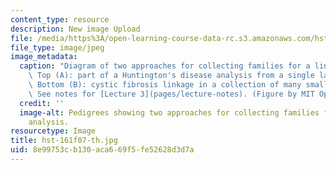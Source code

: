 ```yaml
---
content_type: resource
description: New image Upload
file: /media/https%3A/open-learning-course-data-rc.s3.amazonaws.com/hst-161-molecular-biology-and-genetics-in-modern-medicine-fall-2007/8e99753cb130aca669f5fe52628d3d7a_hst-161f07-th.jpg
file_type: image/jpeg
image_metadata:
  caption: "Diagram of two approaches for collecting families for a linkage analysis.\
    \ Top (A): part of a Huntington's disease analysis from a single large pedigree.\
    \ Bottom (B): cystic fibrosis linkage in a collection of many smaller families.\_\
    \ See notes for [Lecture 3](pages/lecture-notes). (Figure by MIT OpenCourseWare.)"
  credit: ''
  image-alt: Pedigrees showing two approaches for collecting families for linkage
    analysis.
resourcetype: Image
title: hst-161f07-th.jpg
uid: 8e99753c-b130-aca6-69f5-fe52628d3d7a
---
```

